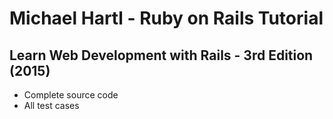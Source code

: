 # Michael Hartl - Ruby on Rails Tutorial

## Learn Web Development with Rails - 3rd Edition (2015)

* Complete source code
* All test cases
